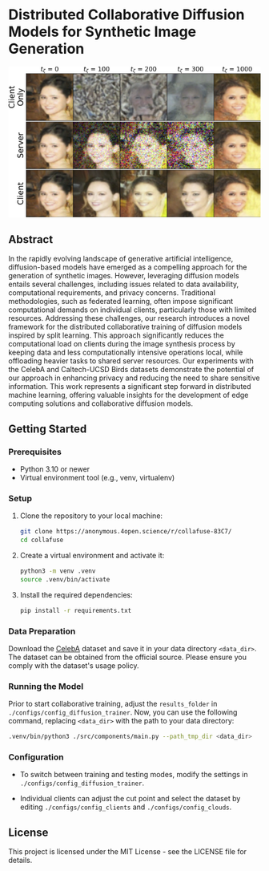 # Distributed Collaborative Diffusion Models for Synthetic Image Generation

![sample_illustrations](./docs/sample_illustrations.png)

## Abstract

In the rapidly evolving landscape of generative artificial intelligence, diffusion-based models have emerged as a compelling approach for the generation of synthetic images. However, leveraging diffusion models entails several challenges, including issues related to data availability, computational requirements, and privacy concerns. Traditional methodologies, such as federated learning, often impose significant computational demands on individual clients, particularly those with limited resources. Addressing these challenges, our research introduces a novel framework for the distributed collaborative training of diffusion models inspired by split learning. This approach significantly reduces the computational load on clients during the image synthesis process by keeping data and less computationally intensive operations local, while offloading heavier tasks to shared server resources. Our experiments with the CelebA and Caltech-UCSD Birds datasets demonstrate the potential of our approach in enhancing privacy and reducing the need to share sensitive information. This work represents a significant step forward in distributed machine learning, offering valuable insights for the development of edge computing solutions and collaborative diffusion models.

## Getting Started

### Prerequisites

- Python 3.10 or newer
- Virtual environment tool (e.g., venv, virtualenv)

### Setup

1. Clone the repository to your local machine:

   ```bash
   git clone https://anonymous.4open.science/r/collafuse-83C7/
   cd collafuse
   ```

2. Create a virtual environment and activate it:

   ```bash
   python3 -m venv .venv
   source .venv/bin/activate
   ```

3. Install the required dependencies:

   ```bash
   pip install -r requirements.txt
   ```

### Data Preparation

Download the [CelebA](https://www.kaggle.com/datasets/jessicali9530/celeba-dataset/download?datasetVersionNumber=2) dataset and save it in your data directory `<data_dir>`. The dataset can be obtained from the official source. Please ensure you comply with the dataset's usage policy.

### Running the Model

Prior to start collaborative training, adjust the `results_folder` in `./configs/config_diffusion_trainer`. Now, you can use the following command, replacing `<data_dir>` with the path to your data directory:

```bash
.venv/bin/python3 ./src/components/main.py --path_tmp_dir <data_dir>
```

### Configuration

- To switch between training and testing modes, modify the settings in `./configs/config_diffusion_trainer`.

- Individual clients can adjust the cut point and select the dataset by editing `./configs/config_clients` and `./configs/config_clouds`.

## License

This project is licensed under the MIT License - see the LICENSE file for details.
